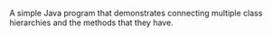 A simple Java program that demonstrates connecting multiple class hierarchies and the methods that they have.
